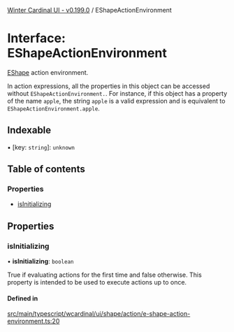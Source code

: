 [Winter Cardinal UI - v0.199.0](../index.md) / EShapeActionEnvironment

# Interface: EShapeActionEnvironment

[EShape](EShape.md) action environment.

In action expressions, all the properties in this object can be accessed without `EShapeActionEnvironment.`.
For instance, if this object has a property of the name `apple`, the string `apple` is a valid expression
and is equivalent to `EShapeActionEnvironment.apple`.

## Indexable

▪ [key: `string`]: `unknown`

## Table of contents

### Properties

- [isInitializing](EShapeActionEnvironment.md#isinitializing)

## Properties

### isInitializing

• **isInitializing**: `boolean`

True if evaluating actions for the first time and false otherwise.
This property is intended to be used to execute actions up to once.

#### Defined in

[src/main/typescript/wcardinal/ui/shape/action/e-shape-action-environment.ts:20](https://github.com/winter-cardinal/winter-cardinal-ui/blob/v0.199.0/src/main/typescript/wcardinal/ui/shape/action/e-shape-action-environment.ts#L20)
